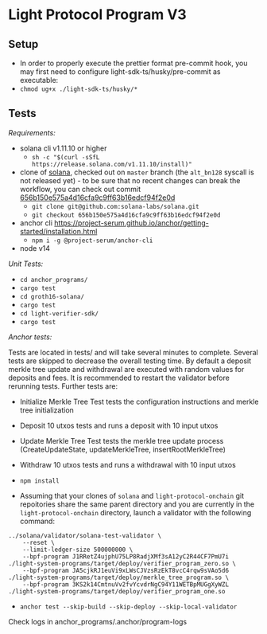 # Light Protocol Program V3

## Setup

- In order to properly execute the prettier format pre-commit hook, you may first need to configure light-sdk-ts/husky/pre-commit as executable:
- `chmod ug+x ./light-sdk-ts/husky/* `

## Tests

_Requirements:_

- solana cli v1.11.10 or higher
  - `sh -c "$(curl -sSfL https://release.solana.com/v1.11.10/install)"`
- clone of [solana](), checked out on `master` branch (the `alt_bn128` syscall
  is not released yet) - to be sure that no recent changes can break the workflow,
  you can check out commit
  [656b150e575a4d16cfa9c9ff63b16edcf94f2e0d](https://github.com/solana-labs/solana/commit/656b150e575a4d16cfa9c9ff63b16edcf94f2e0d)
  - `git clone git@github.com:solana-labs/solana.git`
  - `git checkout 656b150e575a4d16cfa9c9ff63b16edcf94f2e0d`
- anchor cli
  https://project-serum.github.io/anchor/getting-started/installation.html
  - `npm i -g @project-serum/anchor-cli`
- node v14

_Unit Tests:_

- `cd anchor_programs/`
- `cargo test`
- `cd groth16-solana/`
- `cargo test`
- `cd light-verifier-sdk/`
- `cargo test`

_Anchor tests:_

Tests are located in tests/ and will take several minutes to complete.
Several tests are skipped to decrease the overall testing time.
By default a deposit merkle tree update and withdrawal are executed with random values for deposits and fees. It is recommended to restart the validator before rerunning tests.
Further tests are:

- Initialize Merkle Tree Test
  tests the configuration instructions and merkle tree initialization
- Deposit 10 utxos
  tests and runs a deposit with 10 input utxos
- Update Merkle Tree Test
  tests the merkle tree update process (CreateUpdateState, updateMerkleTree, insertRootMerkleTree)
- Withdraw 10 utxos
  tests and runs a withdrawal with 10 input utxos

- `npm install`

- Assuming that your clones of `solana` and `light-protocol-onchain` git
  repoitories share the same parent directory and you are currently in the
  `light-protocol-onchain` directory, launch a validator with the following
  command:

```
../solana/validator/solana-test-validator \
    --reset \
    --limit-ledger-size 500000000 \
    --bpf-program J1RRetZ4ujphU75LP8RadjXMf3sA12yC2R44CF7PmU7i ./light-system-programs/target/deploy/verifier_program_zero.so \
    --bpf-program JA5cjkRJ1euVi9xLWsCJVzsRzEkT8vcC4rqw9sVAo5d6 ./light-system-programs/target/deploy/merkle_tree_program.so \
    --bpf-program 3KS2k14CmtnuVv2fvYcvdrNgC94Y11WETBpMUGgXyWZL ./light-system-programs/target/deploy/verifier_program_one.so
```

- `anchor test --skip-build --skip-deploy --skip-local-validator`

Check logs in anchor_programs/.anchor/program-logs
